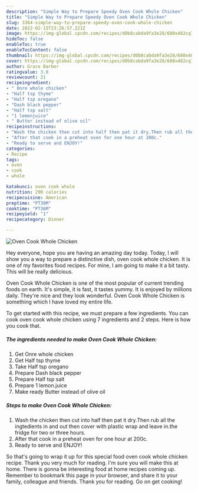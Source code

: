 ```yaml
---
description: "Simple Way to Prepare Speedy Oven Cook Whole Chicken"
title: "Simple Way to Prepare Speedy Oven Cook Whole Chicken"
slug: 3364-simple-way-to-prepare-speedy-oven-cook-whole-chicken
date: 2022-02-15T23:26:57.221Z
image: https://img-global.cpcdn.com/recipes/d0b8cabda9fa3e28/680x482cq70/oven-cook-whole-chicken-recipe-main-photo.jpg
hideToc: false
enableToc: true
enableTocContent: false
thumbnail: https://img-global.cpcdn.com/recipes/d0b8cabda9fa3e28/680x482cq70/oven-cook-whole-chicken-recipe-main-photo.jpg
cover: https://img-global.cpcdn.com/recipes/d0b8cabda9fa3e28/680x482cq70/oven-cook-whole-chicken-recipe-main-photo.jpg
author: Grace Barber
ratingvalue: 3.8
reviewcount: 21
recipeingredient:
- " Onre whole chicken"
- "Half tsp thyme"
- "Half tsp oregano"
- "Dash black pepper"
- "Half tsp salt"
- "1 lemonjuice"
- " Butter instead of olive oil"
recipeinstructions:
- "Wash the chicken then cut into half then pat it dry.Then rub all the ingtedients in and out then cover with plastic wrap and leave in.the fridge for two or three hours."
- "After that cook in a preheat oven for one hour at 200c."
- "Ready to serve and ENJOY!"
categories:
- Recipe
tags:
- oven
- cook
- whole

katakunci: oven cook whole 
nutrition: 290 calories
recipecuisine: American
preptime: "PT30M"
cooktime: "PT36M"
recipeyield: "1"
recipecategory: Dinner

---
```



![Oven Cook Whole Chicken](https://img-global.cpcdn.com/recipes/d0b8cabda9fa3e28/680x482cq70/oven-cook-whole-chicken-recipe-main-photo.jpg)

Hey everyone, hope you are having an amazing day today. Today, I will show you a way to prepare a distinctive dish, oven cook whole chicken. It is one of my favorites food recipes. For mine, I am going to make it a bit tasty. This will be really delicious.

Oven Cook Whole Chicken is one of the most popular of current trending foods on earth. It's simple, it is fast, it tastes yummy. It is enjoyed by millions daily. They're nice and they look wonderful. Oven Cook Whole Chicken is something which I have loved my entire life.




To get started with this recipe, we must prepare a few ingredients. You can cook oven cook whole chicken using 7 ingredients and 2 steps. Here is how you cook that.

<!--inarticleads1-->

##### The ingredients needed to make Oven Cook Whole Chicken:

1. Get  Onre whole chicken
1. Get Half tsp thyme
1. Take Half tsp oregano
1. Prepare Dash black pepper
1. Prepare Half tsp salt
1. Prepare 1 lemon.juice
1. Make ready  Butter instead of olive oil




<!--inarticleads2-->

##### Steps to make Oven Cook Whole Chicken:

1. Wash the chicken then cut into half then pat it dry.Then rub all the ingtedients in and out then cover with plastic wrap and leave in.the fridge for two or three hours.
1. After that cook in a preheat oven for one hour at 200c.
1. Ready to serve and ENJOY!



So that's going to wrap it up for this special food oven cook whole chicken recipe. Thank you very much for reading. I'm sure you will make this at home. There is gonna be interesting food at home recipes coming up. Remember to bookmark this page in your browser, and share it to your family, colleague and friends. Thank you for reading. Go on get cooking!
